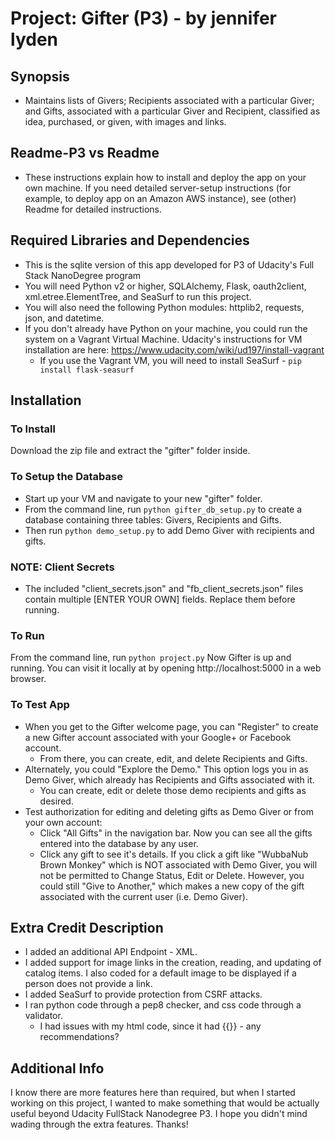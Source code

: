 # Project: Gifter (P3) - by jennifer lyden

## Synopsis
* Maintains lists of Givers; Recipients associated with a particular Giver; and Gifts, associated with a particular Giver and Recipient, classified as idea, purchased, or given, with images and links.

## Readme-P3 vs Readme
* These instructions explain how to install and deploy the app on your own machine. If you need detailed server-setup instructions (for example, to deploy app on an Amazon AWS instance), see (other) Readme for detailed instructions.

## Required Libraries and Dependencies
* This is the sqlite version of this app developed for P3 of Udacity's Full Stack NanoDegree program
* You will need Python v2 or higher, SQLAlchemy, Flask, oauth2client, xml.etree.ElementTree, and SeaSurf to run this project.
* You will also need the following Python modules: httplib2, requests, json, and datetime.
* If you don't already have Python on your machine, you could run the system on a Vagrant Virtual Machine. Udacity's instructions for VM installation are here: https://www.udacity.com/wiki/ud197/install-vagrant
    * If you use the Vagrant VM, you will need to install SeaSurf - `pip install flask-seasurf`

## Installation

### To Install
Download the zip file and extract the "gifter" folder inside.

### To Setup the Database
* Start up your VM and navigate to your new "gifter" folder.
* From the command line, run `python gifter_db_setup.py` to create a database containing three tables: Givers, Recipients and Gifts.
* Then run `python demo_setup.py` to add Demo Giver with recipients and gifts.

### NOTE: Client Secrets
* The included "client_secrets.json" and "fb_client_secrets.json" files contain multiple [ENTER YOUR OWN] fields. Replace them before running. 


### To Run
From the command line, run `python project.py` Now Gifter is up and running. You can visit it locally at by opening http://localhost:5000 in a web browser.

### To Test App
* When you get to the Gifter welcome page, you can "Register" to create a new Gifter account associated with your Google+ or Facebook account.
    * From there, you can create, edit, and delete Recipients and Gifts.
* Alternately, you could "Explore the Demo." This option logs you in as Demo Giver, which already has Recipients and Gifts associated with it.
    * You can create, edit or delete those demo recipients and gifts as desired.
* Test authorization for editing and deleting gifts as Demo Giver or from your own account:
    * Click "All Gifts" in the navigation bar. Now you can see all the gifts entered into the database by any user.
    * Click any gift to see it's details. If you click a gift like "WubbaNub Brown Monkey" which is NOT associated with Demo Giver, you will not be permitted to Change Status, Edit or Delete. However, you could still "Give to Another," which makes a new copy of the gift associated with the current user (i.e. Demo Giver).

## Extra Credit Description
* I added an additional API Endpoint - XML.
* I added support for image links in the creation, reading, and updating of catalog items. I also coded for a default image to be displayed if a person does not provide a link.
* I added SeaSurf to provide protection from CSRF attacks.
* I ran python code through a pep8 checker, and css code through a validator.
    * I had issues with my html code, since it had {{}} - any recommendations?

## Additional Info
I know there are more features here than required, but when I started working on this project, I wanted to make something that would be actually useful beyond Udacity FullStack Nanodegree P3. I hope you didn't mind wading through the extra features. Thanks!
